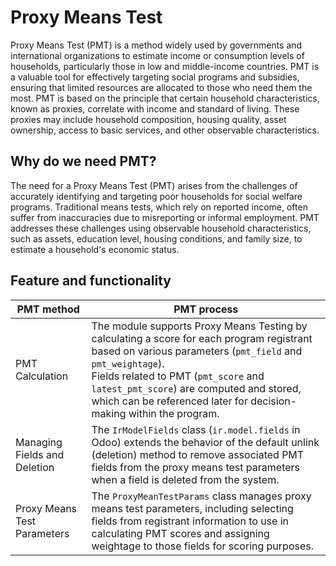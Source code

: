 # Proxy Means Test

Proxy Means Test (PMT) is a method widely used by governments and international organizations to estimate income or consumption levels of households, particularly those in low and middle-income countries. PMT is a valuable tool for effectively targeting social programs and subsidies, ensuring that limited resources are allocated to those who need them the most. PMT is based on the principle that certain household characteristics, known as proxies, correlate with income and standard of living. These proxies may include household composition, housing quality, asset ownership, access to basic services, and other observable characteristics.

## Why do we need PMT?

The need for a Proxy Means Test (PMT) arises from the challenges of accurately identifying and targeting poor households for social welfare programs. Traditional means tests, which rely on reported income, often suffer from inaccuracies due to misreporting or informal employment. PMT addresses these challenges using observable household characteristics, such as assets, education level, housing conditions, and family size, to estimate a household's economic status.

## Feature and functionality

| PMT method | PMT process  |
| ------- | --- |
| PMT Calculation | The module supports Proxy Means Testing by calculating a score for each program registrant based on various parameters (`pmt_field` and `pmt_weightage`).<br/> Fields related to PMT (`pmt_score` and `latest_pmt_score`) are computed and stored, which can be referenced later for decision-making within the program. |
| Managing Fields and Deletion | The `IrModelFields` class (`ir.model.fields` in Odoo) extends the behavior of the default unlink (deletion) method to remove associated PMT fields from the proxy means test parameters when a field is deleted from the system. |
| Proxy Means Test Parameters | The `ProxyMeanTestParams` class manages proxy means test parameters, including selecting fields from registrant information to use in calculating PMT scores and assigning weightage to those fields for scoring purposes. |
